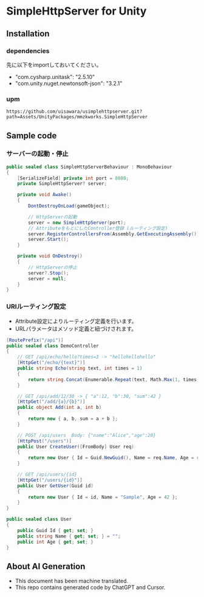 # SimpleHttpServer for Unity

## Installation

### dependencies

先に以下をimportしておいてください。

- "com.cysharp.unitask": "2.5.10"
- "com.unity.nuget.newtonsoft-json": "3.2.1"

### upm

```
https://github.com/uisawara/usimplehttpserver.git?path=Assets/UnityPackages/mmzkworks.SimpleHttpServer
```

## Sample code

### サーバーの起動・停止

```c#
public sealed class SimpleHttpServerBehaviour : MonoBehaviour
{
    [SerializeField] private int port = 8080;
    private SimpleHttpServer? server;

    private void Awake()
    {
        DontDestroyOnLoad(gameObject);

        // HttpServerの起動
        server = new SimpleHttpServer(port);
        // AttributeをもとにしたController登録 (ルーティング設定)
        server.RegisterControllersFrom(Assembly.GetExecutingAssembly());
        server.Start();
    }

    private void OnDestroy()
    {
        // HttpServerの停止
        server?.Stop();
        server = null;
    }
}
```

### URIルーティング設定

- Attribute設定によりルーティング定義を行います。
- URLパラメータはメソッド定義と紐づけされます。

```c#
[RoutePrefix("/api")]
public sealed class DemoController
{
    // GET /api/echo/hello?times=3 -> "hellohellohello"
    [HttpGet("/echo/{text}")]
    public string Echo(string text, int times = 1)
    {
        return string.Concat(Enumerable.Repeat(text, Math.Max(1, times)));
    }

    // GET /api/add/12/30 -> { "a":12, "b":30, "sum":42 }
    [HttpGet("/add/{a}/{b}")]
    public object Add(int a, int b)
    {
        return new { a, b, sum = a + b };
    }

    // POST /api/users  Body: {"name":"Alice","age":20}
    [HttpPost("/users")]
    public User CreateUser([FromBody] User req)
    {
        return new User { Id = Guid.NewGuid(), Name = req.Name, Age = req.Age };
    }

    // GET /api/users/{id}
    [HttpGet("/users/{id}")]
    public User GetUser(Guid id)
    {
        return new User { Id = id, Name = "Sample", Age = 42 };
    }
}

public sealed class User
{
    public Guid Id { get; set; }
    public string Name { get; set; } = "";
    public int Age { get; set; }
}
```

## About AI Generation

- This document has been machine translated.
- This repo contains generated code by ChatGPT and Cursor.
